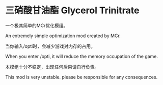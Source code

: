 # 三硝酸甘油酯 Glycerol Trinitrate

一个极其简单的MCr优化模组。

An extremely simple optimization mod created by MCr.

当你输入/opti时，会减少游戏对内存的占用。

When you enter /opti, it will reduce the memory occupation of the game.

本模组十分不稳定，出现任何后果请自行负责。

This mod is very unstable. please be responsible for any consequences.
